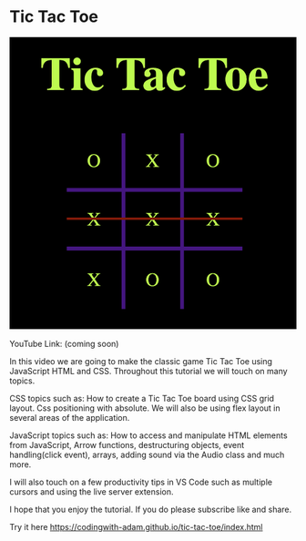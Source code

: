 # Tic Tac Toe

![alt text](cover.png)

YouTube Link:
(coming soon)

In this video we are going to make the classic game Tic Tac Toe using JavaScript HTML and CSS. Throughout this tutorial we will touch on many topics.

CSS topics such as: How to create a Tic Tac Toe board using CSS grid layout. Css positioning with absolute. We will also be using flex layout in several areas of the application.

JavaScript topics such as: How to access and manipulate HTML elements from JavaScript, Arrow functions, destructuring objects, event handling(click event), arrays, adding sound via the Audio class and much more.

I will also touch on a few productivity tips in VS Code such as multiple cursors and using the live server extension.

I hope that you enjoy the tutorial. If you do please subscribe like and share.

Try it here
https://codingwith-adam.github.io/tic-tac-toe/index.html
